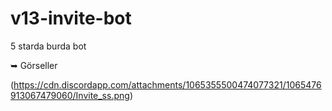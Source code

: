 # v13-invite-bot
5 starda burda bot



➥ Görseller 


(https://cdn.discordapp.com/attachments/1065355500474077321/1065476913067479060/Invite_ss.png)

